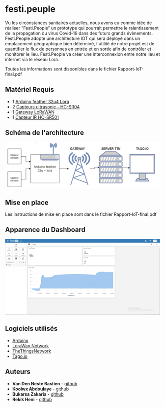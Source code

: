 # festi.peuple

Vu les circonstances sanitaires actuelles, nous avons eu comme idée de réaliser “Festi.People” un prototype qui pourrait permettre le ralentissement
de la propagation du virus Covid-19 dans des futurs grands évènements.
Festi.People adopte une architecture IOT qui sera déployé dans un emplacement
géographique bien déterminé, l'utilité de notre projet est de quantifier le flux de personnes
en entrée et en sortie afin de contrôler et monitorer le lieu.
Festi.People va créer une interconnexion entre notre lieu et internet via le réseau Lora.

Toutes les informations sont disponibles dans le fichier Rapport-IoT-final.pdf

## Matériel Requis

* 1 [Arduino feather 32u4 Lora](https://shop.mchobby.be/fr/feather-adafruit/860-feather-32u4-basic-proto-atmega32u4-8mhz-3232100008601-adafruit.html)
*  2 [Capteurs ultrasonic - HC-SR04](https://shop.mchobby.be/fr/proximite-distance/561-capteur-distance-ultrason-hc-sr04-3232100005617.html)
* 1 [Gateway LoRaWAN](https://www.thethingsnetwork.org/docs/gateways/start/list.html)
* 1 [Capteur IR HC-SR501](https://www.amazon.fr/ANGEEK-HC-SR501humain-modules-capteur-Infrarouge/dp/B07RJ2M26R/ref=sr_1_11?dchild=1&keywords=capteur+infrarouge+arduino&qid=1612472989&sr=8-11)

## Schéma de l'architecture

![miss](https://github.com/bastvdn/festi.peuple/blob/master/img/Archi.PNG?raw=true)


## Mise en place

Les instructions de mise en place sont dans le fichier Rapport-IoT-final.pdf

## Apparence du Dashboard


![miss](https://github.com/bastvdn/festi.peuple/blob/master/img/Capture1.PNG?raw=true)

## Logiciels utilisés

* [Arduino](https://www.arduino.cc/)
* [LoraWan Network](https://lora-alliance.org/about-lorawan/)
* [TheThingsNetwork](https://www.thethingsnetwork.org/)
* [Tago.io](https://tago.io/)

## Auteurs

* **Van Den Neste Bastien** - [github](https://github.com/bastvdn)
* **Koolwx Abdoulaye** - [github](https://github.com/ablo340)
* **Bukarsa Zakaria** - [github](https://github.com/17338)
* **Rekik Heni** - [github](https://github.com/heni974782/)
